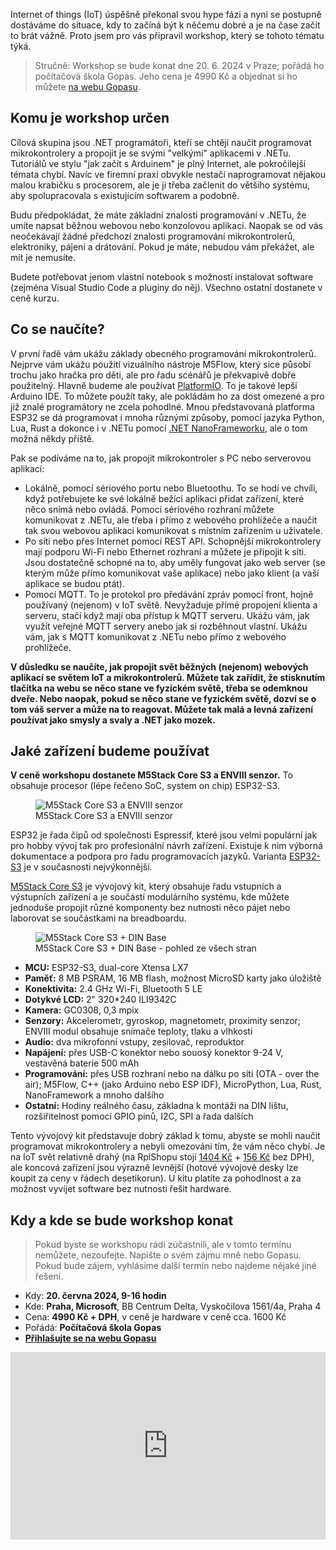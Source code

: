 <!-- dcterms:title = Zvu vás na IoT workshop pro .NET programátory -->
<!-- dcterms:abstract = IoT hype je za námi a je tedy čas se jím začít seriózně zabývat. Připravil jsem pro vás workshop o programování mikrokontrolerů, ale hlavně o tom, jak je využít v běžné praxi a propojit je s "velkými" .NET aplikacemi. -->
<!-- dcterms:creator = Michal Altair Valášek -->
<!-- x4w:pictureUrl = /perex-pictures/20240604-iot-workshop.jpg -->
<!-- x4w:coverUrl = /cover-pictures/20240604-iot-workshop.jpg -->
<!-- x4w:pictureWidth = 150 -->
<!-- x4w:pictureHeight = 150 -->
<!-- x4w:category = IT -->
<!-- x4w:category = Akce a události -->
<!-- x4w:category = Bastlení -->
<!-- dcterms:date = 2024-06-04 -->

Internet of things (IoT) úspěšně překonal svou hype fázi a nyní se postupně dostáváme do situace, kdy to začíná být k něčemu dobré a je na čase začít to brát vážně. Proto jsem pro vás připravil workshop, který se tohoto tématu týká.

> Stručně: Workshop se bude konat dne 20. 6. 2024 v Praze; pořádá ho počítačová škola Gopas. Jeho cena je 4990 Kč a objednat si ho můžete [na webu Gopasu](https://www.gopas.cz/workshop-altairovy-magicke-krabicky-aneb-hrajeme-si-s-iot_wamagbox).

## Komu je workshop určen

Cílová skupina jsou .NET programátoři, kteří se chtějí naučit programovat mikrokontrolery a propojit je se svými "velkými" aplikacemi v .NETu. Tutoriálů ve stylu "jak začít s Arduinem" je plný Internet, ale pokročilejší témata chybí. Navíc ve firemní praxi obvykle nestačí naprogramovat nějakou malou krabičku s procesorem, ale je ji třeba začlenit do většího systému, aby spolupracovala s existujícím softwarem a podobně.

Budu předpokládat, že máte základní znalosti programování v .NETu, že umíte napsat běžnou webovou nebo konzolovou aplikaci. Naopak se od vás neočekávají žádné předchozí znalosti programování mikrokontrolerů, elektroniky, pájení a drátování. Pokud je máte, nebudou vám překážet, ale mít je nemusíte.

Budete potřebovat jenom vlastní notebook s možností instalovat software (zejména Visual Studio Code a pluginy do něj). Všechno ostatní dostanete v ceně kurzu.

## Co se naučíte?

V první řadě vám ukážu základy obecného programování mikrokontrolerů. Nejprve vám ukážu použití vizuálního nástroje M5Flow, který sice působí trochu jako hračka pro děti, ale pro řadu scénářů je překvapivě dobře použitelný. Hlavně budeme ale používat [PlatformIO](https://platformio.org/). To je takové lepší Arduino IDE. To můžete použít taky, ale pokládám ho za dost omezené a pro již znalé programátory ne zcela pohodlné. Mnou představovaná platforma ESP32 se dá programovat i mnoha různými způsoby, pomocí jazyka Python, Lua, Rust a dokonce i v .NETu pomocí [.NET NanoFrameworku](https://www.nanoframework.net/), ale o tom možná někdy příště.

Pak se podíváme na to, jak propojit mikrokontroler s PC nebo serverovou aplikací:

* Lokálně, pomocí sériového portu nebo Bluetoothu. To se hodí ve chvíli, když potřebujete ke své lokálně bežící aplikaci přidat zařízení, které něco snímá nebo ovládá. Pomocí sériového rozhraní můžete komunikovat z .NETu, ale třeba i přímo z webového prohlížeče a naučit tak svou webovou aplikaci komunikovat s místním zařízením u uživatele.
* Po síti nebo přes Internet pomocí REST API. Schopnější mikrokontrolery mají podporu Wi-Fi nebo Ethernet rozhraní a můžete je připojit k síti. Jsou dostatečně schopné na to, aby uměly fungovat jako web server (se kterým může přímo komunikovat vaše aplikace) nebo jako klient (a vaší aplikace se budou ptát).
* Pomocí MQTT. To je protokol pro předávání zpráv pomocí front, hojně používaný (nejenom) v IoT světě. Nevyžaduje přímé propojení klienta a serveru, stačí když mají oba přístup k MQTT serveru. Ukážu vám, jak využít veřejné MQTT servery anebo jak si rozběhnout vlastní. Ukážu vám, jak s MQTT komunikovat z .NETu nebo přímo z webového prohlížeče.

**V důsledku se naučíte, jak propojit svět běžných (nejenom) webových aplikací se světem IoT a mikrokontrolerů. Můžete tak zařídit, že stisknutím tlačítka na webu se něco stane ve fyzickém světě, třeba se odemknou dveře. Nebo naopak, pokud se něco stane ve fyzickém světě, dozví se o tom váš server a může na to reagovat. Můžete tak malá a levná zařízení používat jako smysly a svaly a .NET jako mozek.**

## Jaké zařízení budeme používat

**V ceně workshopu dostanete M5Stack Core S3 a ENVIII senzor.** To obsahuje procesor (lépe řečeno SoC, system on chip) ESP32-S3. 

<figure>
    <img src="/cover-pictures/20240604-iot-workshop.jpg" alt="M5Stack Core S3 a ENVIII senzor" />
    <figcaption>M5Stack Core S3 a ENVIII senzor</figcaption>
</figure>

ESP32 je řada čipů od společnosti Espressif, které jsou velmi populární jak pro hobby vývoj tak pro profesionální návrh zařízení. Existuje k nim výborná dokumentace a podpora pro řadu programovacích jazyků. Varianta [ESP32-S3](https://www.espressif.com/en/products/socs/esp32-s3) je v současnosti nejvýkonnější.

[M5Stack Core S3](https://docs.m5stack.com/en/core/CoreS3) je vývojový kit, který obsahuje řadu vstupních a výstupních zařízení a je součástí modulárního systému, kde můžete jednoduše propojit různé komponenty bez nutnosti něco pájet nebo laborovat se součástkami na breadboardu.

<figure>
    <img src="https://www.cdn.altairis.cz/Blog/2024/20240604-cores3.jpg" alt="M5Stack Core S3 + DIN Base" />
    <figcaption>M5Stack Core S3 + DIN Base - pohled ze všech stran</figcaption>
</figure>

* **MCU:** ESP32-S3, dual-core Xtensa LX7
* **Paměť:** 8 MB PSRAM, 16 MB flash, možnost MicroSD karty jako úložiště
* **Konektivita:** 2.4 GHz Wi-Fi, Bluetooth 5 LE
* **Dotykvé LCD:** 2" 320*240 ILI9342C
* **Kamera:** GC0308, 0,3 mpix
* **Senzory:** Akcelerometr, gyroskop, magnetometr, proximity senzor; ENVIII modul obsahuje snímače teploty, tlaku a vlhkosti
* **Audio:** dva mikrofonní vstupy, zesilovač, reproduktor
* **Napájení:** přes USB-C konektor nebo souosý konektor 9-24 V, vestavěná baterie 500 mAh
* **Programování:** přes USB rozhraní nebo na dálku po síti (OTA - over the air); M5Flow, C++ (jako Arduino nebo ESP IDF), MicroPython, Lua, Rust, NanoFramework a mnoho dalšího
* **Ostatní:** Hodiny reálného času, základna k montáži na DIN lištu, rozšiřitelnost pomocí GPIO pinů, I2C, SPI a řada dalších

Tento vývojový kit představuje dobrý základ k tomu, abyste se mohli naučit programovat mikrokontrolery a nebyli omezováni tím, že vám něco chybí. Je na IoT svět relativně drahý (na RpiShopu stojí [1404 Kč](https://rpishop.cz/m5stack/6112-m5stack-cores3-esp32s3-lot-development-kit.html) + [156 Kč](https://rpishop.cz/498367/m5stack-env-iv-unit-se-senzorem-teploty-vlhkosti-a-tlaku-sht40-bmp280/) bez DPH), ale koncová zařízení jsou výrazně levnější (hotové vývojové desky lze koupit za ceny v řádech desetikorun). U kitu platíte za pohodlnost a za možnost vyvíjet software bez nutnosti řešit hardware.

## Kdy a kde se bude workshop konat

> Pokud byste se workshopu rádi zúčastnili, ale v tomto termínu nemůžete, nezoufejte. Napište o svém zájmu mně nebo Gopasu. Pokud bude zájem, vyhlásíme další termín nebo najdeme nějaké jiné řešení.

* Kdy: **20. června 2024, 9-16 hodin**
* Kde: **Praha, Microsoft**, BB Centrum Delta, Vyskočilova 1561/4a, Praha 4
* Cena: **4990 Kč + DPH**, v ceně je hardware v ceně cca. 1600 Kč
* Pořádá: **Počítačová škola Gopas**
* **[Přihlašujte se na webu Gopasu](https://www.gopas.cz/workshop-altairovy-magicke-krabicky-aneb-hrajeme-si-s-iot_wamagbox)**

<iframe style="border:none" src="https://frame.mapy.cz/s/bupohupapo" width="100%" height="300" frameborder="0"></iframe>
